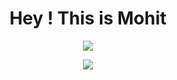 <h1 align="center">Hey ! This is Mohit</h1>

<p align="center">
<a  align="center">
  <img align="center" src="https://github-readme-stats.vercel.app/api/top-langs/?username=mohitgit22&layout=compact" />
</a>
</p>

<p align="center">

<a href=""  align="center">
    <img src="https://github-readme-stats-peach-pi.vercel.app/api?username=mohitgit22&show_icons=true&hide_title=true&include_all_commits=true&count_private=true&bg_color=45,2b8eaf,b222a8&text_color=ffffff&icon_color=ffffff&title_color=ffffff&border_color=000000"/>
   
</a>

</p>
